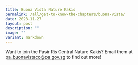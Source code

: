 ```yaml
---
title: Buona Vista Nature Kakis
permalink: /all/get-to-know-the-chapters/buona-vista/
date: 2023-11-27
layout: post
description: ""
image: ""
variant: markdown
---
```

<p>Want to join the Pasir Ris Central Nature Kakis? Email them at <a href="mailto:&quot;	pa_buonavistacc@pa.gov.sg&quot;">pa_buonavistacc@pa.gov.sg</a> to find out more!</p>